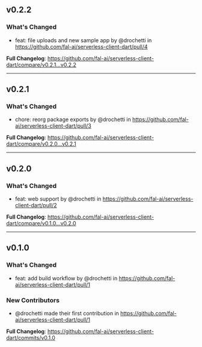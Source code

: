 ## v0.2.2

### What's Changed
* feat: file uploads and new sample app by @drochetti in https://github.com/fal-ai/serverless-client-dart/pull/4

**Full Changelog**: https://github.com/fal-ai/serverless-client-dart/compare/v0.2.1...v0.2.2

---

## v0.2.1

### What's Changed
* chore: reorg package exports by @drochetti in https://github.com/fal-ai/serverless-client-dart/pull/3

**Full Changelog**: https://github.com/fal-ai/serverless-client-dart/compare/v0.2.0...v0.2.1

---

## v0.2.0

### What's Changed
* feat: web support by @drochetti in https://github.com/fal-ai/serverless-client-dart/pull/2

**Full Changelog**: https://github.com/fal-ai/serverless-client-dart/compare/v0.1.0...v0.2.0

---

## v0.1.0

### What's Changed
* feat: add build workflow by @drochetti in https://github.com/fal-ai/serverless-client-dart/pull/1

### New Contributors
* @drochetti made their first contribution in https://github.com/fal-ai/serverless-client-dart/pull/1

**Full Changelog**: https://github.com/fal-ai/serverless-client-dart/commits/v0.1.0
